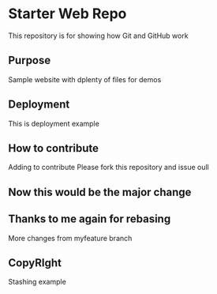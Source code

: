 # Starter Web Repo

This repository is for showing how Git and GitHub work

## Purpose

Sample website with dplenty of files for demos

## Deployment
This is deployment example

## How to contribute
Adding to contribute
Please fork this repository and issue oull

## Now this would be the major change

## Thanks to me again for rebasing
More changes from myfeature branch


## CopyRIght

Stashing example